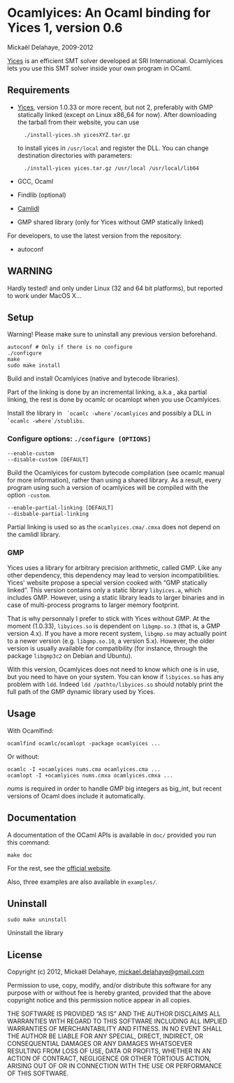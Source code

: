 Ocamlyices: An Ocaml binding for Yices 1, version 0.6
=====================================================
Mickaël Delahaye, 2009-2012

[Yices][1] is an efficient SMT solver developed at SRI International. Ocamlyices
lets you use this SMT solver inside your own program in OCaml.

Requirements
------------

* [Yices][1], version 1.0.33 or more recent, but not 2,
  preferably with GMP statically linked (except on Linux x86_64 for now).
  After downloading the tarball from their website, you can use

        ./install-yices.sh yicesXYZ.tar.gz

  to install yices in `/usr/local` and
  register the DLL. You can change destination directories with parameters:

        ./install-yices yices.tar.gz /usr/local /usr/local/lib64

* GCC, Ocaml
* Findlib (optional)
* [Camlidl][2]
* GMP shared library (only for Yices without GMP statically linked)

For developers, to use the latest version from the repository:

* autoconf


WARNING
-------

Hardly tested! and only under Linux (32 and 64 bit platforms), but reported to
work under MacOS X…

Setup
-----

Warning! Please make sure to uninstall any previous version beforehand.

    autoconf # Only if there is no configure
    ./configure
    make
    sudo make install

Build and install Ocamlyices (native and bytecode libraries).

Part of the linking is done by an incremental linking, a.k.a , aka partial
linking, the rest is done by ocamlc or ocamlopt when you use Ocamlyices.

Install the library in `` `ocamlc -where`/ocamlyices`` and possibly a DLL in
`` `ocamlc -where`/stublibs``.


### Configure options: `./configure [OPTIONS]`

    --enable-custom
    --disable-custom [DEFAULT]

Build the Ocamlyices for custom bytecode compilation (see ocamlc manual for
more information), rather than using a shared library. As a result, every
program using such a version of ocamlyices will be compiled with the
option `-custom`.

    --enable-partial-linking [DEFAULT]
    --disbable-partial-linking

Partial linking is used so as the `ocamlyices.cma/.cmxa` does not depend on
the camlidl library.

### GMP

Yices uses a library for arbitrary precision arithmetic, called GMP. Like any
other dependency, this dependency may lead to version incompatibilities.
Yices' website propose a special version cooked with “GMP statically linked”.
This version contains only a static library `libyices.a`, which includes GMP.
However, using a static library leads to larger binaries and in case of
multi-process programs to larger memory footprint.

That is why personnaly I prefer to stick with Yices without GMP. At the moment
(1.0.33), `libyices.so` is dependent on `libgmp.so.3` (that is, a GMP version
4.x). If you have a more recent system, `libgmp.so` may actually point to a
newer version (e.g. `libgmp.so.10`, a version 5.x). However, the older version
is usually available for compatibility (for instance, through the package
`libgmp3c2` on Debian and Ubuntu).

With this version, Ocamlyices does not need to know which one is in use, but
you need to have on your system. You can know if `libyices.so` has any problem
with `ldd`. Indeed `ldd /pathto/libyices.so` should notably print the full path
of the GMP dynamic library used by Yices.

Usage
-----

With Ocamlfind:

    ocamlfind ocamlc/ocamlopt -package ocamlyices ...

Or without:

    ocamlc -I +ocamlyices nums.cma ocamlyices.cma ...
    ocamlopt -I +ocamlyices nums.cmxa ocamlyices.cmxa ...

_nums_ is required in order to handle GMP big integers as big_int, but recent
versions of Ocaml does include it automatically.

Documentation
-------------

A documentation of the OCaml APIs is available in `doc/` provided you run this
command:

    make doc

For the rest, see the [official website][1].


Also, three examples are also available in `examples/`.

Uninstall
---------

    sudo make uninstall

Uninstall the library


License
-------

Copyright (c) 2012, Mickaël Delahaye, mickael.delahaye@gmail.com

Permission to use, copy, modify, and/or distribute this software for any purpose
with or without fee is hereby granted, provided that the above copyright notice
and this permission notice appear in all copies.

THE SOFTWARE IS PROVIDED “AS IS” AND THE AUTHOR DISCLAIMS ALL WARRANTIES WITH
REGARD TO THIS SOFTWARE INCLUDING ALL IMPLIED WARRANTIES OF MERCHANTABILITY AND
FITNESS. IN NO EVENT SHALL THE AUTHOR BE LIABLE FOR ANY SPECIAL, DIRECT,
INDIRECT, OR CONSEQUENTIAL DAMAGES OR ANY DAMAGES WHATSOEVER RESULTING FROM LOSS
OF USE, DATA OR PROFITS, WHETHER IN AN ACTION OF CONTRACT, NEGLIGENCE OR OTHER
TORTIOUS ACTION, ARISING OUT OF OR IN CONNECTION WITH THE USE OR PERFORMANCE OF
THIS SOFTWARE.

[1]: http://yices.csl.sri.com/
[2]: http://caml.inria.fr/pub/old_caml_site/camlidl/

